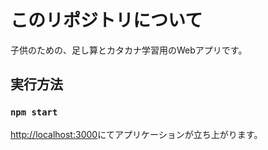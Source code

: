 # このリポジトリについて
子供のための、足し算とカタカナ学習用のWebアプリです。

## 実行方法

### `npm start`
[http://localhost:3000](http://localhost:3000)にてアプリケーションが立ち上がります。
